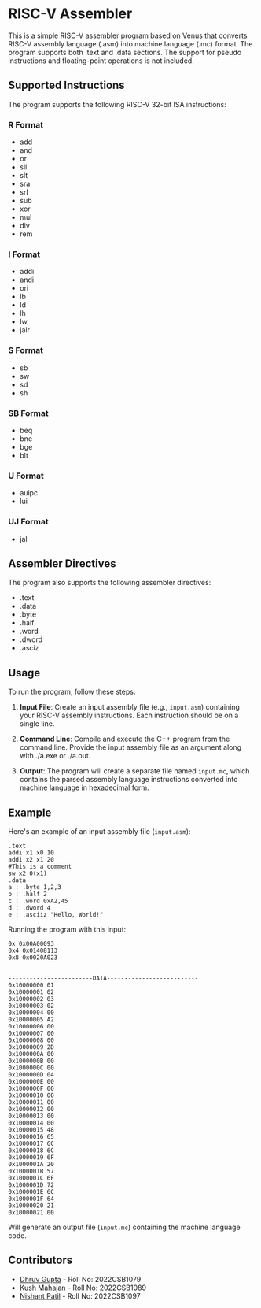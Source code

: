 # RISC-V Assembler

This is a simple RISC-V assembler program based on Venus that converts RISC-V assembly language (.asm) into machine language (.mc) format. The program supports both .text and .data sections. The support for pseudo instructions and floating-point operations is not included.

## Supported Instructions

The program supports the following RISC-V 32-bit ISA instructions:

### R Format
- add
- and
- or
- sll
- slt
- sra
- srl
- sub
- xor
- mul
- div
- rem

### I Format
- addi
- andi
- ori
- lb
- ld
- lh
- lw
- jalr

### S Format
- sb
- sw
- sd
- sh

### SB Format
- beq
- bne
- bge
- blt

### U Format
- auipc
- lui

### UJ Format
- jal

## Assembler Directives

The program also supports the following assembler directives:

- .text
- .data
- .byte
- .half
- .word
- .dword
- .asciz

## Usage

To run the program, follow these steps:

1. **Input File**: Create an input assembly file (e.g., `input.asm`) containing your RISC-V assembly instructions. Each instruction should be on a single line.

2. **Command Line**: Compile and execute the C++ program from the command line. Provide the input assembly file as an argument along with ./a.exe or ./a.out.

3. **Output**: The program will create a separate file named `input.mc`, which contains the parsed assembly language instructions converted into machine language in hexadecimal form.

## Example

Here's an example of an input assembly file (`input.asm`):

```assembly
.text
addi x1 x0 10
addi x2 x1 20
#This is a comment
sw x2 0(x1)
.data
a : .byte 1,2,3
b : .half 2
c : .word 0xA2,45
d : .dword 4
e : .asciiz "Hello, World!"
```

Running the program with this input:

```machine code
0x 0x00A00093
0x4 0x01408113
0x8 0x0020A023


------------------------DATA--------------------------
0x10000000 01
0x10000001 02
0x10000002 03
0x10000003 02
0x10000004 00
0x10000005 A2
0x10000006 00
0x10000007 00
0x10000008 00
0x10000009 2D
0x1000000A 00
0x1000000B 00
0x1000000C 00
0x1000000D 04
0x1000000E 00
0x1000000F 00
0x10000010 00
0x10000011 00
0x10000012 00
0x10000013 00
0x10000014 00
0x10000015 48
0x10000016 65
0x10000017 6C
0x10000018 6C
0x10000019 6F
0x1000001A 20
0x1000001B 57
0x1000001C 6F
0x1000001D 72
0x1000001E 6C
0x1000001F 64
0x10000020 21
0x10000021 00
```

Will generate an output file (`input.mc`) containing the machine language code.

## Contributors

- [Dhruv Gupta](https://github.com/dhruvgupta2112) - Roll No: 2022CSB1079
- [Kush Mahajan](https://github.com/kushrm2803) - Roll No: 2022CSB1089
- [Nishant Patil](https://github.com/Nishant984) - Roll No: 2022CSB1097

